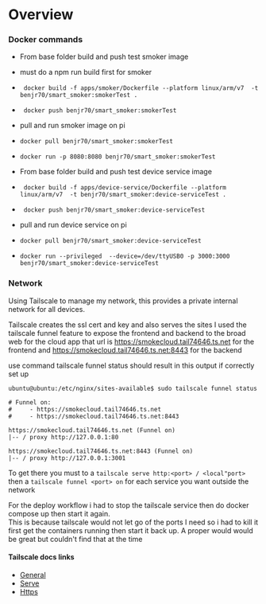 # Overview



### Docker commands

* From base folder build and push test smoker image 
* must do a npm run build first for smoker
* ` docker build -f apps/smoker/Dockerfile --platform linux/arm/v7  -t benjr70/smart_smoker:smokerTest .`
* ` docker push benjr70/smart_smoker:smokerTest`

* pull and run smoker image on pi
* `docker pull benjr70/smart_smoker:smokerTest`
* `docker run -p 8080:8080 benjr70/smart_smoker:smokerTest`

* From base folder build and push test device service image 
* ` docker build -f apps/device-service/Dockerfile --platform linux/arm/v7  -t benjr70/smart_smoker:device-serviceTest .`
* ` docker push benjr70/smart_smoker:device-serviceTest`

* pull and run device service on pi
* `docker pull benjr70/smart_smoker:device-serviceTest`
* `docker run --privileged  --device=/dev/ttyUSB0 -p 3000:3000 benjr70/smart_smoker:device-serviceTest`


### Network

Using Tailscale to manage my network, this provides a private internal network for all devices. 

Tailscale creates the ssl cert and key and also serves the sites
I used the tailscale funnel feature to expose the frontend and backend to the broad web for the cloud app
that url is https://smokecloud.tail74646.ts.net for the frontend and https://smokecloud.tail74646.ts.net:8443 for the backend

use command tailscale funnel status should result in this output if correctly set up

    ubuntu@ubuntu:/etc/nginx/sites-available$ sudo tailscale funnel status

    # Funnel on:
    #     - https://smokecloud.tail74646.ts.net
    #     - https://smokecloud.tail74646.ts.net:8443

    https://smokecloud.tail74646.ts.net (Funnel on)
    |-- / proxy http://127.0.0.1:80

    https://smokecloud.tail74646.ts.net:8443 (Funnel on)
    |-- / proxy http://127.0.0.1:3001

To get there you must to a `tailscale serve http:<port> / <local"port>` then a `tailscale funnel <port> on`
for each service you want outside the network

For the deploy workflow i had to stop the tailscale service then do docker compose up then start it again.<BR>
This is because tailscale would not let go of the ports I need so i had to kill it first get the containers running then start it back up. A proper would would be great but couldn't find that at the time

#### Tailscale docs links<br>
* [General](https://tailscale.com/kb/start/)
* [Serve](https://tailscale.com/kb/1242/tailscale-serve/)
* [Https](https://tailscale.com/kb/1153/enabling-https/)


